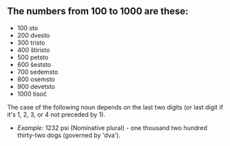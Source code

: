 ## The numbers from 100 to 1000 are these:

*   100 sto
*   200 dvesto
*   300 tristo
*   400 štiristo
*   500 petsto
*   600 šeststo
*   700 sedemsto
*   800 osemsto
*   900 devetsto
*   1000 tisoč

The case of the following noun depends on the last two digits (or last digit if it's 1, 2, 3, or 4 not preceded by 1).

*   _Example:_ 1232 psi (Nominative plural) - one thousand two hundred thirty-two dogs (governed by 'dva').